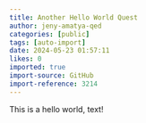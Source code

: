 ```yaml
---
title: Another Hello World Quest
author: jeny-amatya-qed
categories: [public]
tags: [auto-import]
date: 2024-05-23 01:57:11 
likes: 0
imported: true
import-source: GitHub
import-reference: 3214
---
```


This is a hello world, text!
